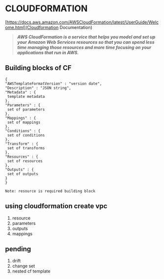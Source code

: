 # CLOUDFORMATION
[https://docs.aws.amazon.com/AWSCloudFormation/latest/UserGuide/Welcome.html](Cloudformation Documentation)

> **_AWS CloudFormation is a service that helps you model and set up your Amazon Web Services resources so that you can spend less time managing those resources and more time focusing on your applications that run in AWS._**

## Building blocks of CF
   ```
   {
  "AWSTemplateFormatVersion" : "version date",
  "Description" : "JSON string",
  "Metadata" : {
    template metadata
  },
  "Parameters" : {
    set of parameters
  },
  "Mappings" : {
    set of mappings
  },
  "Conditions" : {
    set of conditions
  },
  "Transform" : {
    set of transforms
  },
  "Resources" : {
    set of resources
  },
  "Outputs" : {
    set of outputs
  }
}
   ```
`Note: resource is required building block`
## using cloudformation create vpc  
   1. resource
   2. parameters 
   3. outputs 
   4. mappings 

## pending
   1. drift
   2. change set
   3. nested cf template  
